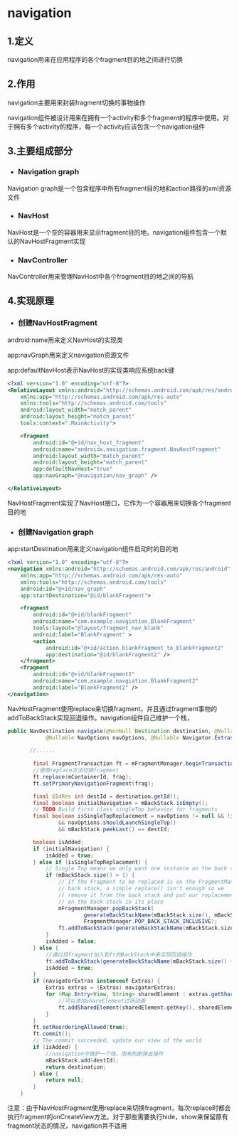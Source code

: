 # navigation
## 1.定义
navigation用来在应用程序的各个fragment目的地之间进行切换

## 2.作用
navigation主要用来封装fragment切换的事物操作

navigation组件被设计用来在拥有一个activity和多个fragment的程序中使用。对于拥有多个activity的程序，每一个activity应该包含一个navigation组件

## 3.主要组成部分
* ### Navigation graph
Navigation graph是一个包含程序中所有fragment目的地和action路径的xml资源文件

* ### NavHost
NavHost是一个空的容器用来显示fragment目的地，navigation组件包含一个默认的NavHostFragment实现

* ### NavController
NavController用来管理NavHost中各个fragment目的地之间的导航

## 4.实现原理
* ### 创建NavHostFragment

android:name用来定义NavHost的实现类

app:navGraph用来定义navigation资源文件

app:defaultNavHost表示NavHost的实现类响应系统back键

```xml
<?xml version="1.0" encoding="utf-8"?>
<RelativeLayout xmlns:android="http://schemas.android.com/apk/res/android"
    xmlns:app="http://schemas.android.com/apk/res-auto"
    xmlns:tools="http://schemas.android.com/tools"
    android:layout_width="match_parent"
    android:layout_height="match_parent"
    tools:context=".MainActivity">

    <fragment
        android:id="@+id/nav_host_fragment"
        android:name="androidx.navigation.fragment.NavHostFragment"
        android:layout_width="match_parent"
        android:layout_height="match_parent"
        app:defaultNavHost="true"
        app:navGraph="@navigation/nav_graph" />

</RelativeLayout>
```

NavHostFragment实现了NavHost接口，它作为一个容器用来切换各个fragment目的地

* ### 创建Navigation graph

app:startDestination用来定义navigation组件启动时的目的地

```xml
<?xml version="1.0" encoding="utf-8"?>
<navigation xmlns:android="http://schemas.android.com/apk/res/android"
    xmlns:app="http://schemas.android.com/apk/res-auto"
    xmlns:tools="http://schemas.android.com/tools"
    android:id="@+id/nav_graph"
    app:startDestination="@id/blankFragment">

    <fragment
        android:id="@+id/blankFragment"
        android:name="com.example.navgiation.BlankFragment"
        tools:layout="@layout/fragment_nav_blank"
        android:label="BlankFragment" >
        <action
            android:id="@+id/action_blankFragment_to_blankFragment2"
            app:destination="@id/blankFragment2" />
    </fragment>
    <fragment
        android:id="@+id/blankFragment2"
        android:name="com.example.navgiation.BlankFragment2"
        android:label="BlankFragment2" />
</navigation>
```

NavHostFragment使用replace来切换fragment，并且通过fragment事物的addToBackStack实现回退操作。navigation组件自己维护一个栈，

```java
public NavDestination navigate(@NonNull Destination destination, @Nullable Bundle args,
            @Nullable NavOptions navOptions, @Nullable Navigator.Extras navigatorExtras) {

       //......  
        
        final FragmentTransaction ft = mFragmentManager.beginTransaction();
        //使用replace方法切换fragment
        ft.replace(mContainerId, frag);
        ft.setPrimaryNavigationFragment(frag);

        final @IdRes int destId = destination.getId();
        final boolean initialNavigation = mBackStack.isEmpty();
        // TODO Build first class singleTop behavior for fragments
        final boolean isSingleTopReplacement = navOptions != null && !initialNavigation
                && navOptions.shouldLaunchSingleTop()
                && mBackStack.peekLast() == destId;

        boolean isAdded;
        if (initialNavigation) {
            isAdded = true;
        } else if (isSingleTopReplacement) {
            // Single Top means we only want one instance on the back stack
            if (mBackStack.size() > 1) {
                // If the Fragment to be replaced is on the FragmentManager's
                // back stack, a simple replace() isn't enough so we
                // remove it from the back stack and put our replacement
                // on the back stack in its place
                mFragmentManager.popBackStack(
                        generateBackStackName(mBackStack.size(), mBackStack.peekLast()),
                        FragmentManager.POP_BACK_STACK_INCLUSIVE);
                ft.addToBackStack(generateBackStackName(mBackStack.size(), destId));
            }
            isAdded = false;
        } else {
            //通过将fragment加入到ft的BackStack中来实现回退操作
            ft.addToBackStack(generateBackStackName(mBackStack.size() + 1, destId));
            isAdded = true;
        }
        if (navigatorExtras instanceof Extras) {
            Extras extras = (Extras) navigatorExtras;
            for (Map.Entry<View, String> sharedElement : extras.getSharedElements().entrySet()) {
                //可以添加shareElement过场动画
                ft.addSharedElement(sharedElement.getKey(), sharedElement.getValue());
            }
        }
        ft.setReorderingAllowed(true);
        ft.commit();
        // The commit succeeded, update our view of the world
        if (isAdded) {
            //navigation中维护一个栈，用来判断弹出操作
            mBackStack.add(destId);
            return destination;
        } else {
            return null;
        }
    }
```

注意：由于NavHostFragment使用replace来切换fragment，每次replace时都会执行fragment的onCreateView方法。对于那些需要执行hide，show来保留原有fragment状态的情况，navigation并不适用


